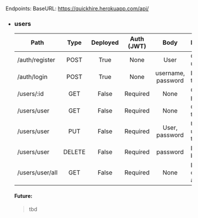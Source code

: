 Endpoints:
BaseURL:
https://quickhire.herokuapp.com/api/

- ### users
    | Path              | Type   | Deployed | Auth (JWT) | Body               | Description                   |
    | ----------------- |:------:|:--------:|:----------:|:------------------:| ----------------------------- |
    | /auth/register    | POST   |     True | None       | User               | Create new user               |
    | /auth/login       | POST   |     True | None       | username, password | Log in, get token             |
    | /users/:id        | GET    |    False | Required   | None               | Get user by param ID          |
    | /users/user       | GET    |    False | Required   | None               | Get user by token             |
    | /users/user       | PUT    |    False | Required   | User, password     | Update user by token          |
    | /users/user       | DELETE |    False | Required   | password           | Delete user by token          |
    | /users/user/all   | GET    |    False | Required   | None               | Debug only, return all users  |
    #### Future:
    >tbd